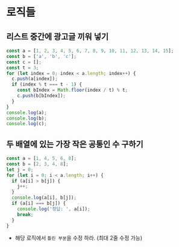 # 로직들

## 리스트 중간에 광고글 끼워 넣기
```js
const a = [1, 2, 3, 4, 5, 6, 7, 8, 9, 10, 11, 12, 13, 14, 15];
const b = ['a', 'b', 'c'];
const c = [];
const t = 3;
for (let index = 0; index < a.length; index++) {
  c.push(a[index]);
  if (index % t === t - 1) {
    const bIndex = Math.floor(index / t) % t;
    c.push(b[bIndex]);
  }
}
console.log(a);
console.log(b);
console.log(c);
```

## 두 배열에 있는 가장 작은 공통인 수 구하기
```js
const a = [1, 4, 5, 6, 8];
const b = [2, 3, 4, 8];
let j = 0;
for (let i = 0; i < a.length; i++) {
  if (a[i] > b[j]) {
    j++;
  }
  console.log(a[i], b[j]);
  if (a[i] === b[j]) {
    console.log('정답: ', a[i]);
    break;
  }
}
```
* 해당 로직에서 `틀린 부분`을 수정 하라. (최대 2줄 수정 가능)
